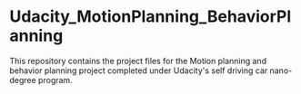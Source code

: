 # Udacity_MotionPlanning_BehaviorPlanning
This repository contains the project files for the Motion planning and behavior planning project completed under Udacity's self driving car nano-degree program. 
